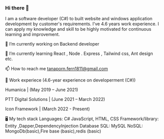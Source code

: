 ### Hi there 👋

I am a software developer (C#) to built website and windows application development by customer's requirements. I've 4.6 years work experience. I can apply my knowledge and skill to be highly motivated for continuous learning and improvement.

🔭 I’m currently working on Backend developer 

🌱 I’m currently learning React , Node . Express , Tailwind css, Ant design etc.

📫 How to reach me  tanaporn.fern1811@gmail.com

💼 Work experiece (4.6-year experience on  developerment (C#))

Humanica | (May 2019 – June 2021)

PTT Digital Solutions | (June 2021 – March 2022)


Icon Framework | (March 2022 - Present)


🖥️ My tech stack
Languages:
C# JavaScript, HTML, CSS 
Framework/library: Entity ,Dapper,DependencyInjection
Database
SQL: MySQL
NoSQL: MongoDb(basic),Fire base (basic),redis (basic)
